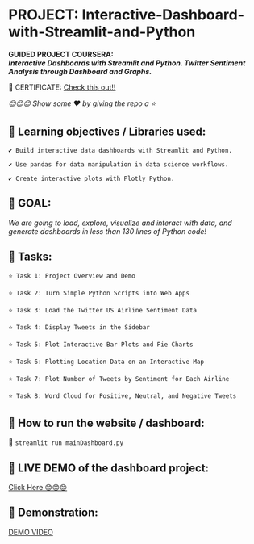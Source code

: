 # PROJECT: Interactive-Dashboard-with-Streamlit-and-Python

**GUIDED PROJECT COURSERA: 
<br>
*Interactive Dashboards with Streamlit and Python. Twitter Sentiment Analysis through Dashboard and Graphs.*** 


🌷 CERTIFICATE: [Check this out!!](https://coursera.org/share/8704973dc7bd303bc6275944c8e04aac)

*😊😊😊 Show some :heart: by giving the repo a ⭐*


## 💠 **Learning objectives / Libraries used:**
    ✔️ Build interactive data dashboards with Streamlit and Python.
    
    ✔️ Use pandas for data manipulation in data science workflows.
    
    ✔️ Create interactive plots with Plotly Python.
  

## 💠 **GOAL:**
  
  *We are going to load, explore, visualize and interact with data, and generate dashboards in less than 130 lines of Python code!*
 
 
## 💠 **Tasks:**
    ⭐ Task 1: Project Overview and Demo
  
    ⭐ Task 2: Turn Simple Python Scripts into Web Apps
   
    ⭐ Task 3: Load the Twitter US Airline Sentiment Data
   
    ⭐ Task 4: Display Tweets in the Sidebar
   
    ⭐ Task 5: Plot Interactive Bar Plots and Pie Charts
   
    ⭐ Task 6: Plotting Location Data on an Interactive Map
   
    ⭐ Task 7: Plot Number of Tweets by Sentiment for Each Airline
    
    ⭐ Task 8: Word Cloud for Positive, Neutral, and Negative Tweets
    

## 💠 **How to run the website / dashboard:**
  🌸 `streamlit run mainDashboard.py`
 

## 💠 **LIVE DEMO of the dashboard project:**
  
  [Click Here 😊😊😊](https://jasweenbrar-interactive-dashboard-with-str-maindashboard-18dfsm.streamlit.app/)
 
## 💠 **Demonstration:**

[DEMO VIDEO](https://youtu.be/daweaxeizr8)


